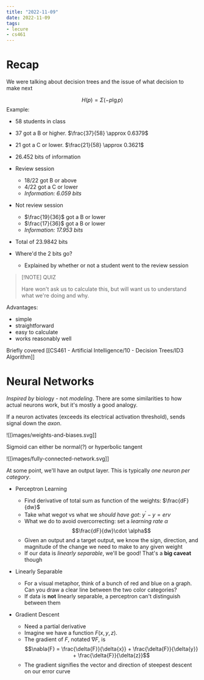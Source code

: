 ```yaml
---
title: "2022-11-09"
date: 2022-11-09
tags:
- lecure
- cs461
---
```


# Recap

We were talking about decision trees and the issue of what decision to make next

$$H(p) = \Sigma{(-p\lg{p})}$$
Example:
* 58 students in class
* 37 got a B or higher. $\frac{37}{58} \approx 0.6379$
* 21 got a C or lower. $\frac{21}{58} \approx 0.3621$
* 26.452 bits of information


* Review session
	* 18/22 got B or above
	* 4/22 got a C or lower
	* *Information: 6.059 bits*
* Not review session
	* $\frac{19}{36}$ got a B or lower
	* $\frac{17}{36}$ got a B or lower
	* *Information: 17.953 bits*
* Total of 23.9842 bits
* Where'd the 2 bits go?
	* Explained by whether or not a student went to the review session


> [!NOTE] QUIZ
> 
> Hare won't ask us to calculate this, but will want us to understand what we're doing and why.

Advantages:
* simple
* straightforward
* easy to calculate
* works reasonably well

Briefly covered [[CS461 - Artificial Intelligence/10 - Decision Trees/ID3 Algorithm]]

# Neural Networks

*Inspired by* biology - not *modeling*. There are some similarities to how actual neurons work, but it's mostly a good analogy.

If a neuron activates (exceeds its electrical activation threshold), sends signal down the *axon*.

![[images/weights-and-biases.svg]]

Sigmoid can either be normal(?) or hyperbolic tangent

![[images/fully-connected-network.svg]]

At some point, we'll have an output layer. This is typically *one neuron per category*.

* Perceptron Learning
	* Find derivative of total sum as function of the weights: $\frac{dF}{dw}$
	* Take what we*got* vs what we *should have got*: $y^\prime - y = erv$
	* What we do to avoid overcorrecting: set a *learning rate* $\alpha$
	  $$\frac{dF}{dw}\cdot \alpha$$
	* Given an output and a target output, we know the sign, direction, and magnitude of the change we need to make to any given weight
	* If our data is *linearly separable*, we'll be good! That's a **big caveat** though
* Linearly Separable
	* For a visual metaphor, think of a bunch of red and blue on a graph. Can you draw a clear line between the two color categories?
	* If data is **not** linearly separable, a perceptron can't distinguish between them

* Gradient Descent
	* Need a partial derivative
	* Imagine we have a function $F(x, y, z)$.
	* The gradient of $F$, notated $\nabla{F}$, is
	  $$\nabla{F} = \frac{\delta{F}}{\delta{x}} + \frac{\delta{F}}{\delta{y}} + \frac{\delta{F}}{\delta{z}}$$
	* The gradient signifies the vector and direction of steepest descent on our error curve